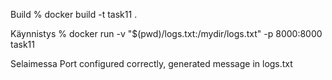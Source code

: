 Build
    % docker build -t task11 .  

Käynnistys
    % docker run -v "$(pwd)/logs.txt:/mydir/logs.txt" -p 8000:8000 task11

Selaimessa
    Port configured correctly, generated message in logs.txt